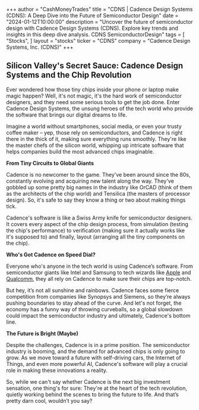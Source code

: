 +++
author = "CashMoneyTrades"
title = "CDNS |  Cadence Design Systems (CDNS): A Deep Dive into the Future of Semiconductor Design"
date = "2024-01-12T10:00:00"
description = "Uncover the future of semiconductor design with Cadence Design Systems (CDNS). Explore key trends and insights in this deep dive analysis. CDNS SemiconductorDesign"
tags = [
"Stocks",
]
layout = "stocks"
ticker = "CDNS"
company = "Cadence Design Systems, Inc. (CDNS)"
+++
        


## Silicon Valley's Secret Sauce: Cadence Design Systems and the Chip Revolution

Ever wondered how those tiny chips inside your phone or laptop make magic happen?  Well, it's not magic, it's the hard work of semiconductor designers, and they need some serious tools to get the job done. Enter Cadence Design Systems, the unsung heroes of the tech world who provide the software that brings our digital dreams to life.

Imagine a world without smartphones, social media, or even your trusty coffee maker – yep, those rely on semiconductors, and Cadence is right there in the thick of it, making sure everything runs smoothly. They're like the master chefs of the silicon world, whipping up intricate software that helps companies build the most advanced chips imaginable.

**From Tiny Circuits to Global Giants**

Cadence is no newcomer to the game. They've been around since the 80s, constantly evolving and acquiring new talent along the way. They've gobbled up some pretty big names in the industry like OrCAD (think of them as the architects of the chip world) and Tensilica (the masters of processor design). So, it's safe to say they know a thing or two about making things tick.

Cadence's software is like a Swiss Army knife for semiconductor designers. It covers every aspect of the chip design process, from simulation (testing the chip's performance) to verification (making sure it actually works like it's supposed to) and finally, layout (arranging all the tiny components on the chip). 

**Who's Got Cadence on Speed Dial?**

Everyone who's anyone in the tech world is using Cadence’s software.  From semiconductor giants like Intel and Samsung to tech wizards like [Apple](/stocks/aapl/) and [Qualcomm](/stocks/qcom/), they all rely on Cadence to make sure their chips are top-notch. 

But hey, it’s not all sunshine and rainbows.  Cadence faces some fierce competition from companies like Synopsys and Siemens, so they’re always pushing boundaries to stay ahead of the curve. And let's not forget, the economy has a funny way of throwing curveballs, so a global slowdown could impact the semiconductor industry and ultimately, Cadence's bottom line.

**The Future is Bright (Maybe)**

Despite the challenges, Cadence is in a prime position.  The semiconductor industry is booming, and the demand for advanced chips is only going to grow.  As we move toward a future with self-driving cars, the Internet of Things, and even more powerful AI,  Cadence's software will play a crucial role in making these innovations a reality.

So, while we can't say whether Cadence is the next big investment sensation, one thing's for sure: They're at the heart of the tech revolution, quietly working behind the scenes to bring the future to life.  And that’s pretty darn cool, wouldn’t you say? 

        